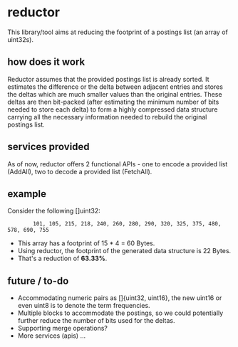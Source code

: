 # reductor
This library/tool aims at reducing the footprint of a postings list (an array of uint32s).

## how does it work
Reductor assumes that the provided postings list is already sorted. It estimates the difference or the delta between adjacent entries and stores the deltas which are much smaller values than the original entries. These deltas are then bit-packed (after estimating the minimum number of bits needed to store each delta) to form a highly compressed data structure carrying all the necessary information needed to rebuild the original postings list.

## services provided
As of now, reductor offers 2 functional APIs - one to encode a provided list (AddAll), two to decode a provided list (FetchAll).

## example
Consider the following []uint32:

            101, 105, 215, 218, 240, 260, 280, 290, 320, 325, 375, 480, 578, 690, 755

- This array has a footprint of 15 * 4 = 60 Bytes.
- Using reductor, the footprint of the generated data structure is 22 Bytes.
- That's a reduction of **63.33%**.

## future / to-do
- Accommodating numeric pairs as []{uint32, uint16}, the new uint16 or even uint8 is to denote the term frequencies.
- Multiple blocks to accommodate the postings, so we could potentially further reduce the number of bits used for the deltas.
- Supporting merge operations?
- More services (apis) ...

